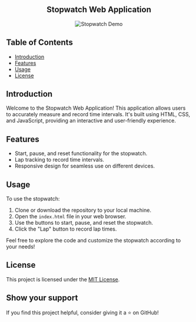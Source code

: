 <h2 align="center">
  Stopwatch Web Application
</h2>

<div align="center">
  <img alt="Stopwatch Demo" src="./Images/bg.png" />
</div>

## Table of Contents

- [Introduction](#introduction)
- [Features](#features)
- [Usage](#usage)
- [License](#license)

## Introduction

Welcome to the Stopwatch Web Application! This application allows users to accurately measure and record time intervals. It's built using HTML, CSS, and JavaScript, providing an interactive and user-friendly experience.

## Features

- Start, pause, and reset functionality for the stopwatch.
- Lap tracking to record time intervals.
- Responsive design for seamless use on different devices.

## Usage

To use the stopwatch:

1. Clone or download the repository to your local machine.
2. Open the `index.html` file in your web browser.
3. Use the buttons to start, pause, and reset the stopwatch.
4. Click the "Lap" button to record lap times.

Feel free to explore the code and customize the stopwatch according to your needs!

## License

This project is licensed under the [MIT License](LICENSE).

## Show your support

If you find this project helpful, consider giving it a ⭐️ on GitHub!
